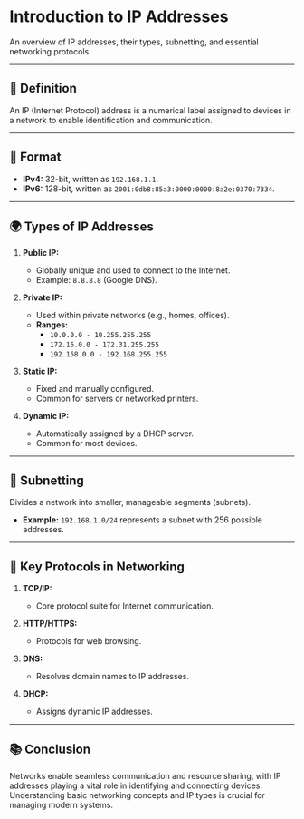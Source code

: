 # Introduction to IP Addresses  

An overview of IP addresses, their types, subnetting, and essential networking protocols.

---

## 📄 Definition  

An IP (Internet Protocol) address is a numerical label assigned to devices in a network to enable identification and communication.  

---

## 🔢 Format  

- **IPv4:** 32-bit, written as `192.168.1.1`.  
- **IPv6:** 128-bit, written as `2001:0db8:85a3:0000:0000:8a2e:0370:7334`.  

---

## 🌍 Types of IP Addresses  

1. **Public IP:**  
   - Globally unique and used to connect to the Internet.  
   - Example: `8.8.8.8` (Google DNS).  

2. **Private IP:**  
   - Used within private networks (e.g., homes, offices).  
   - **Ranges:**  
     - `10.0.0.0 - 10.255.255.255`  
     - `172.16.0.0 - 172.31.255.255`  
     - `192.168.0.0 - 192.168.255.255`  

3. **Static IP:**  
   - Fixed and manually configured.  
   - Common for servers or networked printers.  

4. **Dynamic IP:**  
   - Automatically assigned by a DHCP server.  
   - Common for most devices.  

---

## 🧮 Subnetting  

Divides a network into smaller, manageable segments (subnets).  
- **Example:** `192.168.1.0/24` represents a subnet with 256 possible addresses.  

---

## 🔑 Key Protocols in Networking  

1. **TCP/IP:**  
   - Core protocol suite for Internet communication.  

2. **HTTP/HTTPS:**  
   - Protocols for web browsing.  

3. **DNS:**  
   - Resolves domain names to IP addresses.  

4. **DHCP:**  
   - Assigns dynamic IP addresses.  

---

## 📚 Conclusion  

Networks enable seamless communication and resource sharing, with IP addresses playing a vital role in identifying and connecting devices. Understanding basic networking concepts and IP types is crucial for managing modern systems.  
